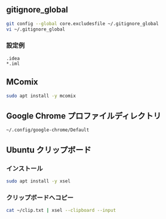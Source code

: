 ## gitignore_global
```bash
git config --global core.excludesfile ~/.gitignore_global
vi ~/.gitignore_global
```
### 設定例
```
.idea
*.iml
```

## MComix
```bash
sudo apt install -y mcomix
```

## Google Chrome プロファイルディレクトリ
```
~/.config/google-chrome/Default
```

## Ubuntu クリップボード
### インストール
```bash
sudo apt install -y xsel
```
### クリップボードへコピー
```bash
cat ~/clip.txt | xsel --clipboard --input
```
